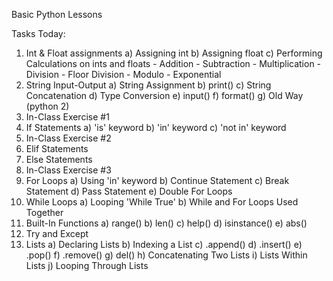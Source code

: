 Basic Python Lessons

Tasks Today:
1) Int & Float assignments
     a) Assigning int
     b) Assigning float
     c) Performing Calculations on ints and floats
         - Addition
         - Subtraction
         - Multiplication
         - Division
         - Floor Division
         - Modulo
         - Exponential
2) String Input-Output
     a) String Assignment
     b) print()
     c) String Concatenation
     d) Type Conversion
     e) input()
     f) format()
     g) Old Way (python 2)
3) In-Class Exercise #1
4) If Statements
     a) 'is' keyword
     b) 'in' keyword
     c) 'not in' keyword
5) In-Class Exercise #2
6) Elif Statements
7) Else Statements
8) In-Class Exercise #3
9) For Loops
     a) Using 'in' keyword
     b) Continue Statement
     c) Break Statement
     d) Pass Statement
     e) Double For Loops
10) While Loops
     a) Looping 'While True'
     b) While and For Loops Used Together
11) Built-In Functions
     a) range()
     b) len()
     c) help()
     d) isinstance()
     e) abs()
12) Try and Except
13) Lists
     a) Declaring Lists
     b) Indexing a List
     c) .append()
     d) .insert()
     e) .pop()
     f) .remove()
     g) del()
     h) Concatenating Two Lists
     i) Lists Within Lists
     j) Looping Through Lists

